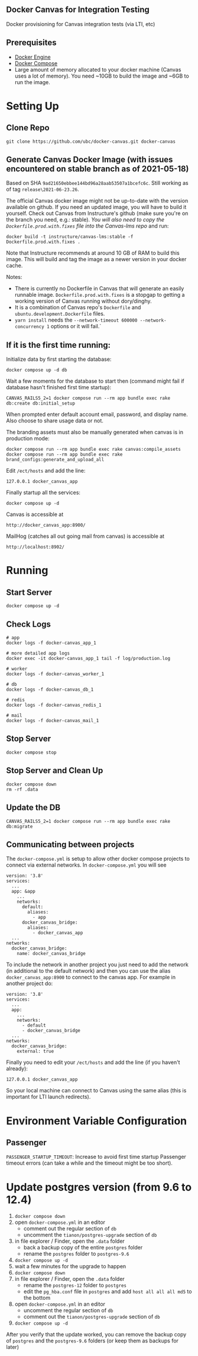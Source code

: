Docker Canvas for Integration Testing
-------------------------------

Docker provisioning for Canvas integration tests (via LTI, etc)

## Prerequisites

* [Docker Engine](https://docs.docker.com/engine/installation/)
* [Docker Compose](https://docs.docker.com/compose/install/)
* Large amount of memory allocated to your docker machine (Canvas uses a lot of memory). You need ~10GB to build the image and ~6GB to run the image.

# Setting Up

## Clone Repo

    git clone https://github.com/ubc/docker-canvas.git docker-canvas

## Generate Canvas Docker Image (with issues encountered on stable branch as of 2021-05-18)

Based on SHA `9ad21650ebbee144bd96a28aab53507a1bcefc6c`. Still working as of tag `release\2021-06-23.26`.

The official Canvas docker image might not be up-to-date with the version available on github. If you need an updated image, you will have to build it yourself. Check out Canvas from Instructure's github (make sure you're on the branch you need, e.g.: stable). *You will also need to copy the `Dockerfile.prod.with.fixes` file into the Canvas-lms repo* and run:

    docker build -t instructure/canvas-lms:stable -f Dockerfile.prod.with.fixes .

Note that Instructure recommends at around 10 GB of RAM to build this image. This will build and tag the image as a newer version in your docker cache.

Notes:
- There is currently no Dockerfile in Canvas that will generate an easily runnable image. `Dockerfile.prod.with.fixes` is a stopgap to getting a working version of Canvas running without dory/dinghy.
- It is a combination of Canvas repo's `Dockerfile` and `ubuntu.development.Dockerfile` files.
- `yarn install` needs the `--network-timeout 600000 --network-concurrency 1` options or it will fail.`

## If it is the first time running:

Initialize data by first starting the database:

    docker compose up -d db

Wait a few moments for the database to start then (command might fail if database hasn't finished first time startup):

    CANVAS_RAILS5_2=1 docker compose run --rm app bundle exec rake db:create db:initial_setup

When prompted enter default account email, password, and display name. Also choose to share usage data or not.

The branding assets must also be manually generated when canvas is in production mode:

    docker compose run --rm app bundle exec rake canvas:compile_assets
    docker compose run --rm app bundle exec rake brand_configs:generate_and_upload_all

Edit `/ect/hosts` and add the line:

    127.0.0.1 docker_canvas_app

Finally startup all the services:

    docker compose up -d

Canvas is accessible at

    http://docker_canvas_app:8900/

MailHog (catches all out going mail from canvas) is accessible at

    http://localhost:8902/

# Running

## Start Server

    docker compose up -d

## Check Logs

    # app
    docker logs -f docker-canvas_app_1

    # more detailed app logs
    docker exec -it docker-canvas_app_1 tail -f log/production.log

    # worker
    docker logs -f docker-canvas_worker_1

    # db
    docker logs -f docker-canvas_db_1

    # redis
    docker logs -f docker-canvas_redis_1

    # mail
    docker logs -f docker-canvas_mail_1

## Stop Server

    docker compose stop

## Stop Server and Clean Up

    docker compose down
    rm -rf .data

## Update the DB

    CANVAS_RAILS5_2=1 docker compose run --rm app bundle exec rake db:migrate

## Communicating between projects

The `docker-compose.yml` is setup to allow other docker compose projects to connect via external networks. In `docker-compose.yml` you will see

```
version: '3.8'
services:
  ...
  app: &app
    ...
    networks:
      default:
        aliases:
          - app
      docker_canvas_bridge:
        aliases:
          - docker_canvas_app
  ...
networks:
  docker_canvas_bridge:
    name: docker_canvas_bridge
```

To include the network in another project you just need to add the network (in additional to the default network) and then you can use the alias `docker_canvas_app:8900` to connect to the canvas app. For example in another project do:

```
version: '3.8'
services:
  ...
  app:
    ...
    networks:
      - default
      - docker_canvas_bridge
  ...
networks:
  docker_canvas_bridge:
    external: true
```

Finally you need to edit your `/ect/hosts` and add the line (if you haven't already):

    127.0.0.1 docker_canvas_app

So your local machine can connect to Canvas using the same alias (this is important for LTI launch redirects).

# Environment Variable Configuration

## Passenger

`PASSENGER_STARTUP_TIMEOUT`: Increase to avoid first time startup Passenger timeout errors (can take a while and the timeout might be too short).

# Update postgres version (from 9.6 to 12.4)

1. `docker compose down`
1. open `docker-compose.yml` in an editor
    - comment out the regular section of `db`
    - uncomment the `tianon/postgres-upgrade` section of `db`
1. in file explorer / Finder, open the `.data` folder
    - back a backup copy of the entire `postgres` folder
    - rename the `postgres` folder to `postgres-9.6`
1. `docker compose up -d`
1. wait a few minutes for the upgrade to happen
1. `docker compose down`
1. in file explorer / Finder, open the `.data` folder
    - rename the `postgres-12` folder to `postgres`
    - edit the `pg_hba.conf` file in `postgres` and add `host all all all md5` to the bottom
1. open `docker-compose.yml` in an editor
    - uncomment the regular section of `db`
    - comment out the `tianon/postgres-upgrade` section of `db`
1. `docker compose up -d`

After you verify that the update worked, you can remove the backup copy of `postgres` and the `postgres-9.6` folders (or keep them as backups for later)
